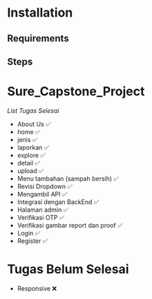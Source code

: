 # Installation

## Requirements



## Steps


# Sure_Capstone_Project
*List Tugas Selesai*
- About Us ✅
- home ✅
- jenis ✅
- laporkan ✅
- explore ✅
- detail ✅
- upload ✅
- Menu tambahan (sampah bersih) ✅
- Revisi Dropdown ✅
- Mengambil API ✅
- Integrasi dengan BackEnd ✅
- Halaman admin ✅
- Verifikasi OTP ✅
- Verifikasi gambar report dan proof ✅
- Login ✅
- Register ✅ 

Tugas Belum Selesai
==
- Responsive ❌
